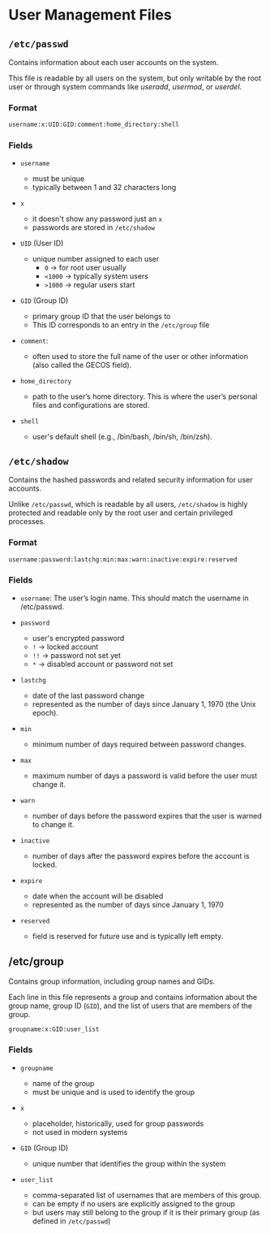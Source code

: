 # User Management Files

## `/etc/passwd`

Contains information about each user accounts on the system.

This file is readable by all users on the system, but only writable by the root user or through system commands like _useradd_, _usermod_, or _userdel_.

### Format

```sh
username:x:UID:GID:comment:home_directory:shell
```

### Fields

- `username`

  - must be unique
  - typically between 1 and 32 characters long

- `x`

  - it doesn't show any password just an `x`
  - passwords are stored in `/etc/shadow`

- `UID` (User ID)

  - unique number assigned to each user
    - `0` -> for root user usually
    - `<1000` -> typically system users
    - `>1000` -> regular users start

- `GID` (Group ID)

  - primary group ID that the user belongs to
  - This ID corresponds to an entry in the `/etc/group` file

- `comment`:

  - often used to store the full name of the user or other information (also called the GECOS field).

- `home_directory`

  - path to the user’s home directory. This is where the user’s personal files and configurations are stored.

- `shell`
  - user's default shell (e.g., /bin/bash, /bin/sh, /bin/zsh).

## `/etc/shadow`

Contains the hashed passwords and related security information for user accounts.

Unlike `/etc/passwd`, which is readable by all users, `/etc/shadow` is highly protected and readable only by the root user and certain privileged processes.

### Format

```sh
username:password:lastchg:min:max:warn:inactive:expire:reserved
```

### Fields

- `username`: The user’s login name. This should match the username in /etc/passwd.
- `password`

  - user's encrypted password
  - `!` -> locked account
  - `!!` -> password not set yet
  - `*` -> disabled account or password not set

- `lastchg`

  - date of the last password change
  - represented as the number of days since January 1, 1970 (the Unix epoch).

- `min`

  - minimum number of days required between password changes.

- `max`

  - maximum number of days a password is valid before the user must change it.

- `warn`

  - number of days before the password expires that the user is warned to change it.

- `inactive`

  - number of days after the password expires before the account is locked.

- `expire`

  - date when the account will be disabled
  - represented as the number of days since January 1, 1970

- `reserved`
  - field is reserved for future use and is typically left empty.

## /etc/group

Contains group information, including group names and GIDs.

Each line in this file represents a group and contains information about the group name, group ID (`GID`), and the list of users that are members of the group.

```sh
groupname:x:GID:user_list
```

### Fields

- `groupname`

  - name of the group
  - must be unique and is used to identify the group

- `x`

  - placeholder, historically, used for group passwords
  - not used in modern systems

- `GID` (Group ID)

  - unique number that identifies the group within the system

- `user_list`
  - comma-separated list of usernames that are members of this group.
  - can be empty if no users are explicitly assigned to the group
  - but users may still belong to the group if it is their primary group (as defined in `/etc/passwd`)
